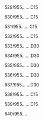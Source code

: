 529/955.......C15 


530/955.......C15 


531/955.......C15 


532/955.......C15 


533/955.......D30 


534/955.......D30 


535/955.......D30 


536/955.......D30 


537/955.......D30 


538/955.......C15 


539/955.......C15 


540/955.... 

